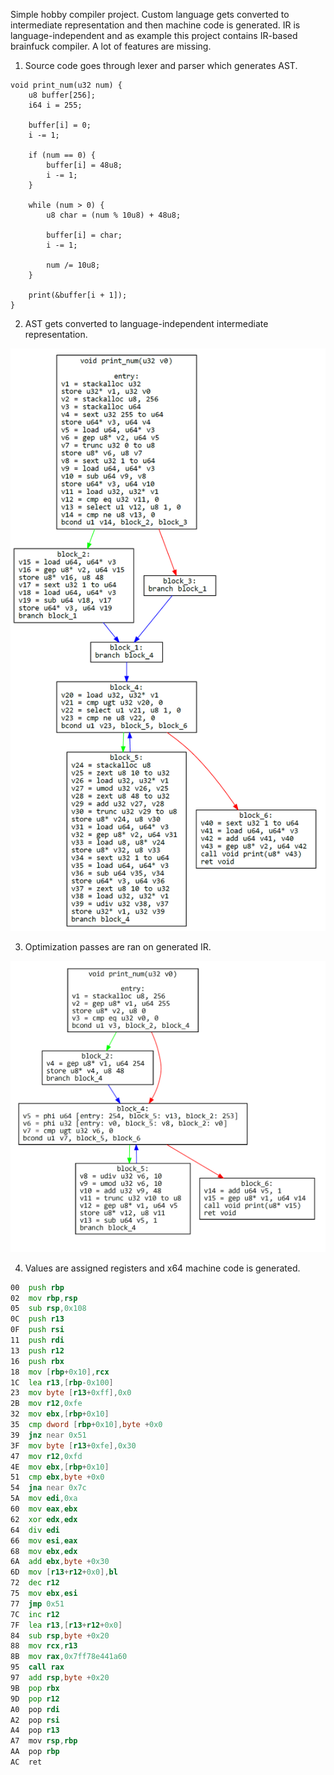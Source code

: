 Simple hobby compiler project. Custom language gets converted to intermediate representation and
then machine code is generated. IR is language-independent and as example this project contains 
IR-based brainfuck compiler. A lot of features are missing.

1. Source code goes through lexer and parser which generates AST.

```
void print_num(u32 num) {
    u8 buffer[256];
    i64 i = 255;

    buffer[i] = 0;
    i -= 1;

    if (num == 0) {
        buffer[i] = 48u8;
        i -= 1;
    }

    while (num > 0) {
        u8 char = (num % 10u8) + 48u8;
            
        buffer[i] = char;
        i -= 1;

        num /= 10u8;
    }

    print(&buffer[i + 1]);
}
```

2. AST gets converted to language-independent intermediate representation.

![Unoptimized IR](./img/ir_unoptimized.png)

3. Optimization passes are ran on generated IR.

![Optimized IR](./img/ir_optimized.png)

4. Values are assigned registers and x64 machine code is generated.

```asm
00  push rbp
02  mov rbp,rsp
05  sub rsp,0x108
0C  push r13
0F  push rsi
11  push rdi
13  push r12
16  push rbx
18  mov [rbp+0x10],rcx
1C  lea r13,[rbp-0x100]
23  mov byte [r13+0xff],0x0
2B  mov r12,0xfe
32  mov ebx,[rbp+0x10]
35  cmp dword [rbp+0x10],byte +0x0
39  jnz near 0x51
3F  mov byte [r13+0xfe],0x30
47  mov r12,0xfd
4E  mov ebx,[rbp+0x10]
51  cmp ebx,byte +0x0
54  jna near 0x7c
5A  mov edi,0xa
60  mov eax,ebx
62  xor edx,edx
64  div edi
66  mov esi,eax
68  mov ebx,edx
6A  add ebx,byte +0x30
6D  mov [r13+r12+0x0],bl
72  dec r12
75  mov ebx,esi
77  jmp 0x51
7C  inc r12
7F  lea r13,[r13+r12+0x0]
84  sub rsp,byte +0x20
88  mov rcx,r13
8B  mov rax,0x7ff78e441a60
95  call rax
97  add rsp,byte +0x20
9B  pop rbx
9D  pop r12
A0  pop rdi
A2  pop rsi
A4  pop r13
A7  mov rsp,rbp
AA  pop rbp
AC  ret
```